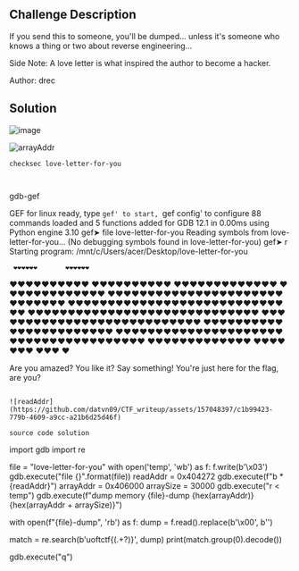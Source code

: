 ## Challenge Description 

If you send this to someone, you'll be dumped... unless it's someone who knows a thing or two about reverse engineering...

Side Note: A love letter is what inspired the author to become a hacker.

Author: drec

## Solution

![image](https://github.com/datvn09/CTF_writeup/assets/157048397/32363034-714b-4422-8cf8-b57797e001d8)

![arrayAddr](https://github.com/datvn09/CTF_writeup/assets/157048397/c8a12d27-69e9-48c4-a5af-f48e9db2eabe)

```
checksec love-letter-for-you



```
gdb-gef

GEF for linux ready, type `gef' to start, `gef config' to configure
88 commands loaded and 5 functions added for GDB 12.1 in 0.00ms using Python engine 3.10
gef➤  file love-letter-for-you
Reading symbols from love-letter-for-you...
(No debugging symbols found in love-letter-for-you)
gef➤  r
Starting program: /mnt/c/Users/acer/Desktop/love-letter-for-you

     ❤️❤️❤️❤️❤️❤️       ❤️❤️❤️❤️❤️❤️
   ❤️❤️❤️❤️❤️❤️❤️❤️❤️❤️   ❤️❤️❤️❤️❤️❤️❤️❤️❤️❤️
 ❤️❤️❤️❤️❤️❤️❤️❤️❤️❤️❤️❤️❤️ ❤️❤️❤️❤️❤️❤️❤️❤️❤️❤️❤️❤️❤️
❤️❤️❤️❤️❤️❤️❤️❤️❤️❤️❤️❤️❤️❤️❤️❤️❤️❤️❤️❤️❤️❤️❤️❤️❤️❤️❤️❤️❤️
❤️❤️❤️❤️❤️❤️❤️❤️❤️❤️❤️❤️❤️❤️❤️❤️❤️❤️❤️❤️❤️❤️❤️❤️❤️❤️❤️❤️❤️
❤️❤️❤️❤️❤️❤️❤️❤️❤️❤️❤️❤️❤️❤️❤️❤️❤️❤️❤️❤️❤️❤️❤️❤️❤️❤️❤️❤️❤️
 ❤️❤️❤️❤️❤️❤️❤️❤️❤️❤️❤️❤️❤️❤️❤️❤️❤️❤️❤️❤️❤️❤️❤️❤️❤️❤️❤️
   ❤️❤️❤️❤️❤️❤️❤️❤️❤️❤️❤️❤️❤️❤️❤️❤️❤️❤️❤️❤️❤️❤️❤️
    ❤️❤️❤️❤️❤️❤️❤️❤️❤️❤️❤️❤️❤️❤️❤️❤️❤️❤️❤️❤️❤️
      ❤️❤️❤️❤️❤️❤️❤️❤️❤️❤️❤️❤️❤️❤️❤️❤️❤️
        ❤️❤️❤️❤️❤️❤️❤️❤️❤️❤️❤️❤️❤️
           ❤️❤️❤️❤️❤️❤️❤️
             ❤️❤️❤️
              ❤️

Are you amazed? You like it? Say something!
You're just here for the flag, are you?
```

![readAddr](https://github.com/datvn09/CTF_writeup/assets/157048397/c1b99423-779b-4609-a9cc-a21b6d25d46f)

source code solution

```
import gdb
import re

file = "love-letter-for-you"
with open('temp', 'wb') as f:
    f.write(b'\x03')
gdb.execute("file {}".format(file))
readAddr = 0x404272
gdb.execute(f"b *{readAddr}")
arrayAddr = 0x406000
arraySize = 30000
gdb.execute("r < temp")
gdb.execute(f"dump memory {file}-dump {hex(arrayAddr)} {hex(arrayAddr + arraySize)}")

with open(f"{file}-dump", 'rb') as f:
    dump = f.read().replace(b'\x00', b'')

match = re.search(b'uoftctf{(.+?)}', dump)
print(match.group(0).decode())

gdb.execute("q")

```
